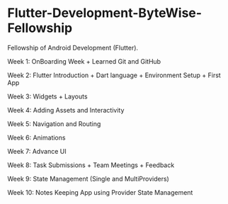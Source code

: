 # Flutter-Development-ByteWise-Fellowship

Fellowship of Android Development (Flutter).

Week 1: OnBoarding Week + Learned Git and GitHub

Week 2: Flutter Introduction + Dart language + Environment Setup + First App

Week 3: Widgets + Layouts

Week 4: Adding Assets and Interactivity

Week 5: Navigation and Routing

Week 6: Animations

Week 7: Advance UI

Week 8: Task Submissions + Team Meetings + Feedback

Week 9: State Management (Single and MultiProviders)

Week 10: Notes Keeping App using Provider State Management